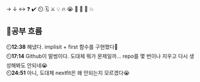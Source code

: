 → ↓ ↔ ❓ ✔️ ⏲️ 🗓️ ⚔️ 💡 🔥 😭 👏 🎵 🚨 💥

## 🧠공부 흐름
⏲️**12:38** 해냈다. implisit + first 함수를 구현했다🎵  
⏲️**17:14** Github이 말썽이다. 도대체 뭐가 문제일까... repo를 몇 번이나 지우고 다시 생성해봐도 안되네😭  
⏲️**24:51** 아니, 도대체 nextfit은 왜 안되는지 모르겠다😭  


